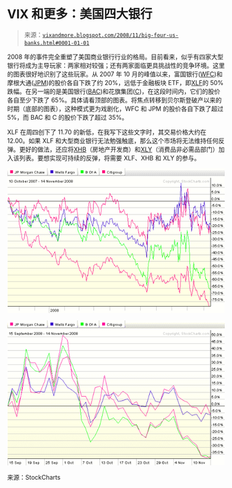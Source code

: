 <!--yml

分类：未分类

日期：2024-05-18 18:16:03

-->

# VIX 和更多：美国四大银行

> 来源：[`vixandmore.blogspot.com/2008/11/big-four-us-banks.html#0001-01-01`](http://vixandmore.blogspot.com/2008/11/big-four-us-banks.html#0001-01-01)

2008 年的事件完全重塑了美国商业银行行业的格局。目前看来，似乎有四家大型银行将成为主导玩家：两家相对较强；还有两家面临更具挑战性的竞争环境。这里的图表很好地识别了这些玩家。从 2007 年 10 月的峰值以来，富国银行([WFC](http://vixandmore.blogspot.com/search/label/WFC))和摩根大通([JPM](http://vixandmore.blogspot.com/search/label/JPM))的股价各自下跌了约 20%，远低于金融板块 ETF，即[XLF](http://vixandmore.blogspot.com/search/label/XLF)的 50%跌幅。在另一端的是美国银行([BAC](http://vixandmore.blogspot.com/search/label/BAC))和花旗集团([C](http://vixandmore.blogspot.com/search/label/C))，在这段时间内，它们的股价各自至少下跌了 65%。具体请看顶部的图表。将焦点转移到贝尔斯登破产以来的时期（底部的图表），这种模式更为戏剧化，WFC 和 JPM 的股价各自下跌了超过 5%，而 BAC 和 C 的股价下跌了超过 35%。

XLF 在周四创下了 11.70 的新低，在我写下这些文字时，其交易价格大约在 12.00。如果 XLF 和大型商业银行无法勉强触底，那么这个市场将无法维持任何反弹。更好的做法，还应将[XHB](http://vixandmore.blogspot.com/search/label/XHB)（房地产开发商）和[XLY](http://vixandmore.blogspot.com/search/label/XLY)（消费品非必需品部门）加入该列表。要想实现可持续的反弹，将需要 XLF、XHB 和 XLY 的参与。

![](img/839fd6a0a4da2ee90110355f2789c595.png)

![](img/a707a341e7443a77ebbd11993af01da3.png)

来源：StockCharts
